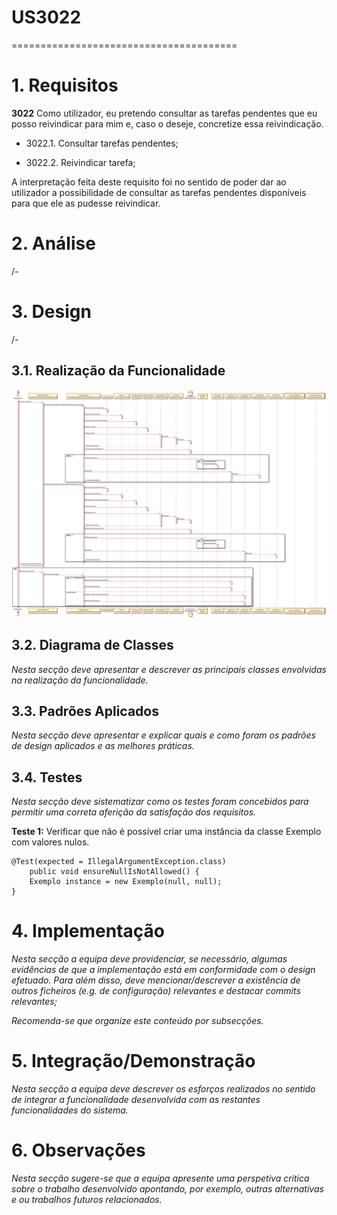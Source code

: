 # US3022
=======================================


# 1. Requisitos

**3022** Como utilizador, eu pretendo consultar as tarefas pendentes que eu posso reivindicar para mim e, caso o deseje, concretize essa reivindicação.

- 3022.1. Consultar tarefas pendentes;

- 3022.2. Reivindicar tarefa;

A interpretação feita deste requisito foi no sentido de poder dar ao utilizador a possibilidade de consultar as tarefas pendentes disponíveis para que ele as pudesse reivindicar.

# 2. Análise

/-

# 3. Design

/-

## 3.1. Realização da Funcionalidade

![SDConsultarReivindicarTarefasPendentes.svg](SDConsultarReivindicarTarefasPendentes.svg)

## 3.2. Diagrama de Classes

*Nesta secção deve apresentar e descrever as principais classes envolvidas na realização da funcionalidade.*

## 3.3. Padrões Aplicados

*Nesta secção deve apresentar e explicar quais e como foram os padrões de design aplicados e as melhores práticas.*

## 3.4. Testes
*Nesta secção deve sistematizar como os testes foram concebidos para permitir uma correta aferição da satisfação dos requisitos.*

**Teste 1:** Verificar que não é possível criar uma instância da classe Exemplo com valores nulos.

	@Test(expected = IllegalArgumentException.class)
		public void ensureNullIsNotAllowed() {
		Exemplo instance = new Exemplo(null, null);
	}

# 4. Implementação

*Nesta secção a equipa deve providenciar, se necessário, algumas evidências de que a implementação está em conformidade com o design efetuado. Para além disso, deve mencionar/descrever a existência de outros ficheiros (e.g. de configuração) relevantes e destacar commits relevantes;*

*Recomenda-se que organize este conteúdo por subsecções.*

# 5. Integração/Demonstração

*Nesta secção a equipa deve descrever os esforços realizados no sentido de integrar a funcionalidade desenvolvida com as restantes funcionalidades do sistema.*

# 6. Observações

*Nesta secção sugere-se que a equipa apresente uma perspetiva critica sobre o trabalho desenvolvido apontando, por exemplo, outras alternativas e ou trabalhos futuros relacionados.*
